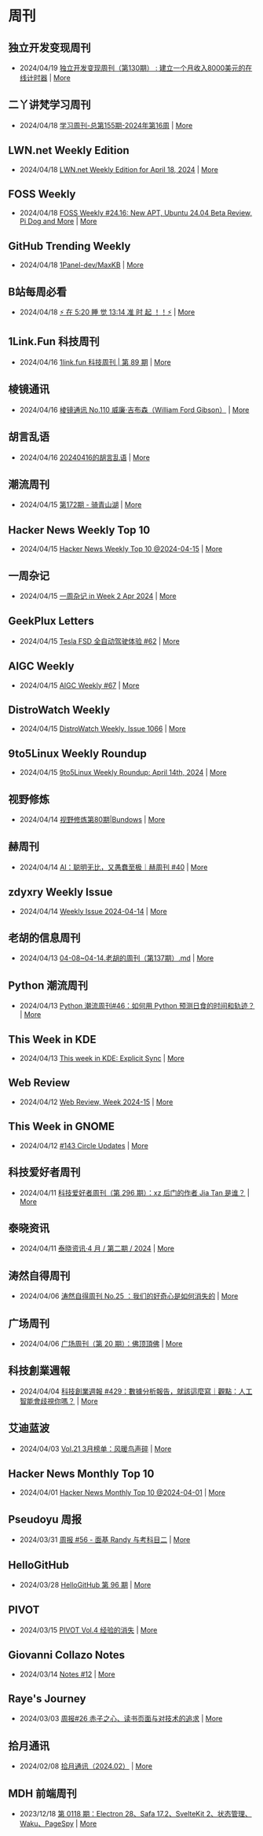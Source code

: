 # 周刊

## 独立开发变现周刊
- 2024/04/19 [独立开发变现周刊（第130期） : 建立一个月收入8000美元的在线计时器](https://www.ezindie.com/weekly/issue-130) | [More](channels/%E7%8B%AC%E7%AB%8B%E5%BC%80%E5%8F%91%E5%8F%98%E7%8E%B0%E5%91%A8%E5%88%8A.md)

## 二丫讲梵学习周刊
- 2024/04/18 [学习周刊-总第155期-2024年第16周](https://wiki.eryajf.net/pages/1a1eb1/) | [More](channels/%E4%BA%8C%E4%B8%AB%E8%AE%B2%E6%A2%B5%E5%AD%A6%E4%B9%A0%E5%91%A8%E5%88%8A.md)

## LWN.net Weekly Edition
- 2024/04/18 [LWN.net Weekly Edition for April 18, 2024](https://lwn.net/Articles/969442/) | [More](channels/LWN.net%20Weekly%20Edition.md)

## FOSS Weekly
- 2024/04/18 [FOSS Weekly #24.16: New APT, Ubuntu 24.04 Beta Review, Pi Dog and More](https://itsfoss.com/newsletter/foss-weekly-24-16/) | [More](channels/FOSS%20Weekly.md)

## GitHub Trending Weekly
- 2024/04/18 [1Panel-dev/MaxKB](https://github.com/1Panel-dev/MaxKB) | [More](channels/GitHub%20Trending%20Weekly.md)

## B站每周必看
- 2024/04/18 [⚡ 在 5:20 睡 觉 13:14 准 时 起 ！！⚡](https://www.bilibili.com/video/BV1Mx4y1Y7pJ) | [More](channels/B%E7%AB%99%E6%AF%8F%E5%91%A8%E5%BF%85%E7%9C%8B.md)

## 1Link.Fun 科技周刊
- 2024/04/16 [1link.fun 科技周刊 | 第 89 期](https://1link.fun/blog/issue/issue89/) | [More](channels/1Link.Fun%20%E7%A7%91%E6%8A%80%E5%91%A8%E5%88%8A.md)

## 棱镜通讯
- 2024/04/16 [棱镜通讯 No.110 威廉·吉布森（William Ford Gibson）](https://wangyurui.com/posts/leng-jing-tong-xun-no-110-wei-lian-ji-bu-sen-wil-89a7a855) | [More](channels/%E6%A3%B1%E9%95%9C%E9%80%9A%E8%AE%AF.md)

## 胡言乱语
- 2024/04/16 [20240416的胡言乱语](https://www.bboy.app/2024/04/16/20240416%E7%9A%84%E8%83%A1%E8%A8%80%E4%B9%B1%E8%AF%AD/) | [More](channels/%E8%83%A1%E8%A8%80%E4%B9%B1%E8%AF%AD.md)

## 潮流周刊
- 2024/04/15 [第172期 - 骑青山湖](https://weekly.tw93.fun/posts/172-%E9%AA%91%E9%9D%92%E5%B1%B1%E6%B9%96/) | [More](channels/%E6%BD%AE%E6%B5%81%E5%91%A8%E5%88%8A.md)

## Hacker News Weekly Top 10
- 2024/04/15 [Hacker News Weekly Top 10 @2024-04-15](https://github.com/headllines/hackernews-weekly/issues/217) | [More](channels/Hacker%20News%20Weekly%20Top%2010.md)

## 一周杂记
- 2024/04/15 [一周杂记 in Week 2 Apr 2024](http://kingsamchen.github.io/2024/04/15/weekly-2024-apr-2/) | [More](channels/%E4%B8%80%E5%91%A8%E6%9D%82%E8%AE%B0.md)

## GeekPlux Letters
- 2024/04/15 [Tesla FSD 全自动驾驶体验 #62](https://letters.geekplux.com/62/) | [More](channels/GeekPlux%20Letters.md)

## AIGC Weekly
- 2024/04/15 [AIGC Weekly #67](https://letter.guizang.ai/p/aigc-weekly-67) | [More](channels/AIGC%20Weekly.md)

## DistroWatch Weekly
- 2024/04/15 [DistroWatch Weekly, Issue 1066](https://distrowatch.com/weekly.php?issue=20240415) | [More](channels/DistroWatch%20Weekly.md)

## 9to5Linux Weekly Roundup
- 2024/04/15 [9to5Linux Weekly Roundup: April 14th, 2024](https://9to5linux.com/9to5linux-weekly-roundup-april-14th-2024) | [More](channels/9to5Linux%20Weekly%20Roundup.md)

## 视野修炼
- 2024/04/14 [视野修炼第80期|Bundows](https://sugarat.top/weekly/2024-04-14.html) | [More](channels/%E8%A7%86%E9%87%8E%E4%BF%AE%E7%82%BC.md)

## 赫周刊
- 2024/04/14 [AI：聪明无比，又愚蠢至极｜赫周刊 #40](https://www.cliveshd.com/newsletter-40/) | [More](channels/%E8%B5%AB%E5%91%A8%E5%88%8A.md)

## zdyxry Weekly Issue
- 2024/04/14 [Weekly Issue 2024-04-14](https://zdyxry.github.io/2024/04/14/Weekly-Issue-2024-04-14/) | [More](channels/zdyxry%20Weekly%20Issue.md)

## 老胡的信息周刊
- 2024/04/13 [04-08~04-14.老胡的周刊（第137期）.md](https://weekly.howie6879.com/2024/04-08~04-14.老胡的周刊（第137期）.html) | [More](channels/%E8%80%81%E8%83%A1%E7%9A%84%E4%BF%A1%E6%81%AF%E5%91%A8%E5%88%8A.md)

## Python 潮流周刊
- 2024/04/13 [Python 潮流周刊#46：如何用 Python 预测日食的时间和轨迹？](https://pythoncat.top/posts/2024-04-13-weekly/) | [More](channels/Python%20%E6%BD%AE%E6%B5%81%E5%91%A8%E5%88%8A.md)

## This Week in KDE
- 2024/04/13 [This week in KDE: Explicit Sync](https://pointieststick.com/2024/04/12/this-week-in-kde-explicit-sync/) | [More](channels/This%20Week%20in%20KDE.md)

## Web Review
- 2024/04/12 [Web Review, Week 2024-15](https://ervin.ipsquad.net/blog/2024/04/12/web-review-week-2024-15/) | [More](channels/Web%20Review.md)

## This Week in GNOME
- 2024/04/12 [#143 Circle Updates](https://thisweek.gnome.org/posts/2024/04/twig-143/) | [More](channels/This%20Week%20in%20GNOME.md)

## 科技爱好者周刊
- 2024/04/11 [科技爱好者周刊（第 296 期）：xz 后门的作者 Jia Tan 是谁？](http://www.ruanyifeng.com/blog/2024/04/weekly-issue-296.html) | [More](channels/%E7%A7%91%E6%8A%80%E7%88%B1%E5%A5%BD%E8%80%85%E5%91%A8%E5%88%8A.md)

## 泰晓资讯
- 2024/04/11 [泰晓资讯·4 月 / 第二期 / 2024](https://tinylab.org/tinylab-weekly-04-1st-2024/) | [More](channels/%E6%B3%B0%E6%99%93%E8%B5%84%E8%AE%AF.md)

## 涛然自得周刊
- 2024/04/06 [涛然自得周刊 No.25 ：我们的好奇心是如何消失的](http://heyitao.com/post/beyond-code-weekly-025) | [More](channels/%E6%B6%9B%E7%84%B6%E8%87%AA%E5%BE%97%E5%91%A8%E5%88%8A.md)

## 广场周刊
- 2024/04/06 [广场周刊（第 20 期）：佛顶頂佛](https://immmmm.com/weekly-20-20240406/) | [More](channels/%E5%B9%BF%E5%9C%BA%E5%91%A8%E5%88%8A.md)

## 科技創業週報
- 2024/04/04 [科技創業週報 #429：數據分析報告，就該這麼寫｜觀點：人工智能會歧視你嗎？](https://blog.starrocket.io/posts/newsletter-2024-04-44/) | [More](channels/%E7%A7%91%E6%8A%80%E5%89%B5%E6%A5%AD%E9%80%B1%E5%A0%B1.md)

## 艾迪蓝波
- 2024/04/03 [Vol.21 3月榜单：风暖鸟声碎](https://www.idnunber.top/article/6f174e9a-9399-477d-adc0-8b0000630922) | [More](channels/%E8%89%BE%E8%BF%AA%E8%93%9D%E6%B3%A2.md)

## Hacker News Monthly Top 10
- 2024/04/01 [Hacker News Monthly Top 10 @2024-04-01](https://github.com/headllines/hackernews-monthly/issues/68) | [More](channels/Hacker%20News%20Monthly%20Top%2010.md)

## Pseudoyu 周报
- 2024/03/31 [周报 #56 - 面基 Randy 与考科目二](https://www.pseudoyu.com/zh/2024/03/31/weekly_review_20240331/) | [More](channels/Pseudoyu%20%E5%91%A8%E6%8A%A5.md)

## HelloGitHub
- 2024/03/28 [HelloGitHub 第 96 期](https://hellogithub.com/periodical/volume/96) | [More](channels/HelloGitHub.md)

## PIVOT
- 2024/03/15 [PIVOT Vol.4 经验的消失](https://anotherdayu.com/2024/5657/) | [More](channels/PIVOT.md)

## Giovanni Collazo Notes
- 2024/03/14 [Notes #12](https://gcollazo.com/notes-12-2/) | [More](channels/Giovanni%20Collazo%20Notes.md)

## Raye's Journey
- 2024/03/03 [周报#26 赤子之心、读书页面与对技术的追求](https://xlog.app/api/redirection?characterId=51803&noteId=1637) | [More](channels/Raye%27s%20Journey.md)

## 拾月通讯
- 2024/02/08 [拾月通讯（2024.02）](https://www.skyue.com/24020822.html) | [More](channels/%E6%8B%BE%E6%9C%88%E9%80%9A%E8%AE%AF.md)

## MDH 前端周刊
- 2023/12/18 [第 0118 期：Electron 28、Safa 17.2、SvelteKit 2、状态管理、Waku、PageSpy](https://mdhweekly.com/weekly/issue-0118) | [More](channels/MDH%20%E5%89%8D%E7%AB%AF%E5%91%A8%E5%88%8A.md)

